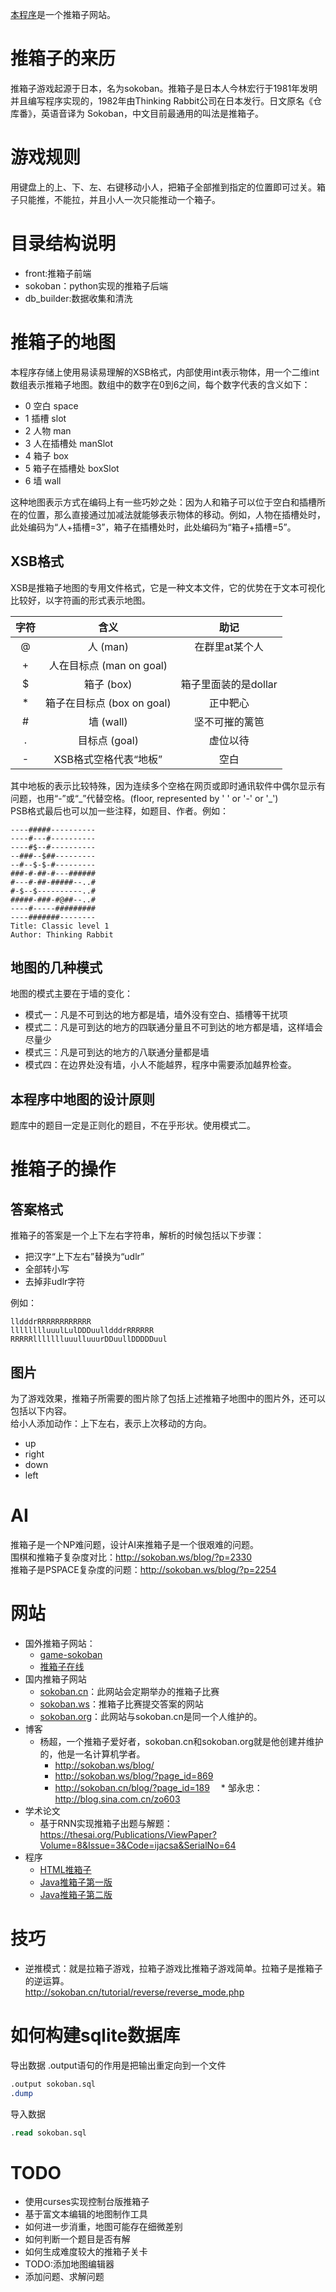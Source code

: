 [本程序](https://github.com/weiyinfu/Sokoban)是一个推箱子网站。  

# 推箱子的来历
推箱子游戏起源于日本，名为sokoban。推箱子是日本人今林宏行于1981年发明并且编写程序实现的，1982年由Thinking Rabbit公司在日本发行。日文原名《仓库番》，英语音译为 Sokoban，中文目前最通用的叫法是推箱子。  
 
# 游戏规则
用键盘上的上、下、左、右键移动小人，把箱子全部推到指定的位置即可过关。箱子只能推，不能拉，并且小人一次只能推动一个箱子。

# 目录结构说明
* front:推箱子前端
* sokoban：python实现的推箱子后端
* db_builder:数据收集和清洗

# 推箱子的地图
本程序存储上使用易读易理解的XSB格式，内部使用int表示物体，用一个二维int数组表示推箱子地图。数组中的数字在0到6之间，每个数字代表的含义如下：  
* 0 空白 space
* 1 插槽 slot
* 2 人物 man
* 3 人在插槽处 manSlot
* 4 箱子 box
* 5 箱子在插槽处 boxSlot
* 6 墙 wall  

这种地图表示方式在编码上有一些巧妙之处：因为人和箱子可以位于空白和插槽所在的位置，那么直接通过加减法就能够表示物体的移动。例如，人物在插槽处时，此处编码为“人+插槽=3”，箱子在插槽处时，此处编码为“箱子+插槽=5”。  

## XSB格式
XSB是推箱子地图的专用文件格式，它是一种文本文件，它的优势在于文本可视化比较好，以字符画的形式表示地图。

| 字符  |   含义| 助记 |
| :---:  | :---: | :---: |
|@   | 人 (man) | 在群里at某个人 | 
|+   | 人在目标点 (man on goal) |  |
|$   | 箱子 (box)  | 箱子里面装的是dollar |
|*   | 箱子在目标点 (box on goal) | 正中靶心 |
|#   | 墙 (wall) | 坚不可摧的篱笆 |
|.   | 目标点 (goal) | 虚位以待 |
|-   | XSB格式空格代表“地板” | 空白 |

其中地板的表示比较特殊，因为连续多个空格在网页或即时通讯软件中偶尔显示有问题，也用“-”或“\_”代替空格。(floor, represented by ' ' or '-' or '_')   
PSB格式最后也可以加一些注释，如题目、作者。例如：
```plain
----#####----------
----#---#----------
----#$--#----------
--###--$##---------
--#--$-$-#---------
###-#-##-#---######
#---#-##-#####--..#
#-$--$----------..#
#####-###-#@##--..#
----#-----#########
----#######--------
Title: Classic level 1
Author: Thinking Rabbit
```

## 地图的几种模式
地图的模式主要在于墙的变化：
* 模式一：凡是不可到达的地方都是墙，墙外没有空白、插槽等干扰项
* 模式二：凡是可到达的地方的四联通分量且不可到达的地方都是墙，这样墙会尽量少
* 模式三：凡是可到达的地方的八联通分量都是墙
* 模式四：在边界处没有墙，小人不能越界，程序中需要添加越界检查。

## 本程序中地图的设计原则
题库中的题目一定是正则化的题目，不在乎形状。使用模式二。



# 推箱子的操作
## 答案格式
推箱子的答案是一个上下左右字符串，解析的时候包括以下步骤：
* 把汉字“上下左右”替换为“udlr”
* 全部转小写
* 去掉非udlr字符 

例如：  
```plain
lldddrRRRRRRRRRRRR
lllllllluuulLulDDDuulldddrRRRRRR
RRRRRllllllluuulluuurDDuullDDDDDuul
```
## 图片
为了游戏效果，推箱子所需要的图片除了包括上述推箱子地图中的图片外，还可以包括以下内容。  
给小人添加动作：上下左右，表示上次移动的方向。 
* up
* right
* down
* left

# AI
推箱子是一个NP难问题，设计AI来推箱子是一个很艰难的问题。  
围棋和推箱子复杂度对比：http://sokoban.ws/blog/?p=2330   
推箱子是PSPACE复杂度的问题：http://sokoban.ws/blog/?p=2254

# 网站
* 国外推箱子网站：
  * [game-sokoban](http://www.game-sokoban.com/)
  * [推箱子在线](https://www.sokobanonline.com/)
* 国内推箱子网站
  * [sokoban.cn](http://sokoban.cn/)：此网站会定期举办的推箱子比赛   
  * [sokoban.ws](http://sokoban.ws/)：推箱子比赛提交答案的网站 
  * [sokoban.org](http://sokoban.org/)：此网站与sokoban.cn是同一个人维护的。  
* 博客
  * 杨超，一个推箱子爱好者，sokoban.cn和sokoban.org就是他创建并维护的，他是一名计算机学者。
      * http://sokoban.ws/blog/  
      * http://sokoban.ws/blog/?page_id=869  
      * http://sokoban.cn/blog/?page_id=189
　* 邹永忠：http://blog.sina.com.cn/zo603
* 学术论文
  * 基于RNN实现推箱子出题与解题：https://thesai.org/Publications/ViewPaper?Volume=8&Issue=3&Code=ijacsa&SerialNo=64
* 程序
  * [HTML推箱子](http://sokoban.cn/sokoplayer/SokoPlayer_HTML5.php)  
  * [Java推箱子第一版](https://github.com/weiyinfu/TuiXiangZi)
  * [Java推箱子第二版](https://github.com/weiyinfu/TuiXiangZi2)
  
# 技巧
* 逆推模式：就是拉箱子游戏，拉箱子游戏比推箱子游戏简单。拉箱子是推箱子的逆运算。  
http://sokoban.cn/tutorial/reverse/reverse_mode.php

# 如何构建sqlite数据库
导出数据
.output语句的作用是把输出重定向到一个文件
```sql
.output sokoban.sql
.dump
```
导入数据
```sql
.read sokoban.sql
```

# TODO
* 使用curses实现控制台版推箱子
* 基于富文本编辑的地图制作工具
* 如何进一步消重，地图可能存在细微差别
* 如何判断一个题目是否有解
* 如何生成难度较大的推箱子关卡
* TODO:添加地图编辑器
* 添加问题、求解问题